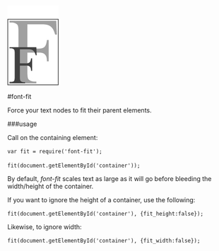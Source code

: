 ![Logo](lib/imgs/font-fit-logo@github.jpg)

#font-fit

Force your text nodes to fit their parent elements.

###usage

Call on the containing element:

    var fit = require('font-fit');

    fit(document.getElementById('container'));

By default, *font-fit* scales text as large as it will go before bleeding the width/height of the container.

If you want to ignore the height of a container, use the following:

    fit(document.getElementById('container'), {fit_height:false});

Likewise, to ignore width:

    fit(document.getElementById('container'), {fit_width:false});
